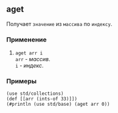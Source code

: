 ## aget
Получает `значение` из `массива` по `индексу`.

### Применение

1. `aget arr i`<br>
`arr` - _массив_.<br>
`i` - _индекс_.

### Примеры

```pihta
(use std/collections)
(def [[arr (ints-of 33)]])
(#println (use std/base) (aget arr 0))
```
